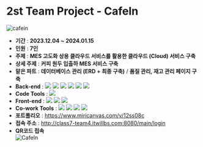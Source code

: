 # 2st Team Project - CafeIn
![cafein](https://github.com/horyong-code/CafeIn/assets/149052781/13139d93-3cb3-4df8-af6c-c3a67ac07e32)

- **기간** : **2023.12.04 ~ 2024.01.15**
- **인원** : **7인**
- **주제** : **MES 고도화 상용 클라우드 서비스를 활용한 클라우드 (Cloud) 서비스 구축**
- **상세 주제** : **커피 원두 입출하 MES 서비스 구축**
- **맡은 파트** : **데이터베이스 관리 (ERD + 최종 구축)** / **품질 관리, 재고 관리 페이지 구축**
- **Back-end** : <img src="https://img.shields.io/badge/Spring-6DB33F?style=flat-square&logo=spring&logoColor=white"/>&nbsp;<img src="https://img.shields.io/badge/JavaScript-F7DF1E?style=flat-square&logo=javascript&logoColor=white"/>&nbsp;<img src="https://img.shields.io/badge/Java-437291?style=flat-square&logo=openjdk&logoColor=white"/>&nbsp;<img src="https://img.shields.io/badge/MySQL-4479A1?style=flat-square&logo=mysql&logoColor=white"/>&nbsp;<img src="https://img.shields.io/badge/JQuery-0769AD?style=flat-square&logo=jquery&logoColor=white"/>&nbsp;<img src="https://img.shields.io/badge/JSON-000000?style=flat-square&logo=json&logoColor=white"/>
- **Code Tools** : <img src="https://img.shields.io/badge/EclipseIDE-2C2255?style=flat-square&logo=eclipseide&logoColor=white"/>
- **Front-end** : <img src="https://img.shields.io/badge/HTML-E34F26?style=flat-square&logo=html5&logoColor=white"/>&nbsp;<img src="https://img.shields.io/badge/CSS-1572B6?style=flat-square&logo=css3&logoColor=white"/>&nbsp;<img src="https://img.shields.io/badge/BootStrap-7952B3?style=flat-square&logo=bootstrap&logoColor=white"/>
- **Co-work Tools** : <img src="https://img.shields.io/badge/Github-181717?style=flat-square&logo=Github&logoColor=white"/>&nbsp;<img src="https://img.shields.io/badge/Sourcetree-0052CC?style=flat-square&logo=sourcetree&logoColor=white"/>&nbsp;<img src="https://img.shields.io/badge/Discord-5865F2?style=flat-square&logo=discord&logoColor=white"/>&nbsp;<img src="https://img.shields.io/badge/GoogleDocs-4285F4?style=flat-square&logo=googledocs&logoColor=white"/>
- **포트폴리오** : https://www.miricanvas.com/v/12ss08c
- **접속 주소** : http://class7-team4.itwillbs.com:8080/main/login
- **QR코드 접속**<br>![CafeIn](https://github.com/horyong-code/CafeIn/assets/149052781/6b5a7761-cd65-4532-a296-dac7c644f704)
